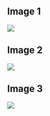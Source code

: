 ## Image 1

<img src="./readme_stone-left.png" >

## Image 2

<img src="./readme_paper-left.png" >

## Image 3

<img src="./readme_sci-left.png" >